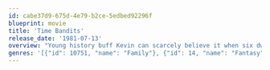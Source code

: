 ```yaml
---
id: cabe37d9-675d-4e79-b2ce-5edbed92296f
blueprint: movie
title: 'Time Bandits'
release_date: '1981-07-13'
overview: "Young history buff Kevin can scarcely believe it when six dwarfs emerge from his closet one night. Former employees of the Supreme Being, they've purloined a map charting all of the holes in the fabric of time and are using it to steal treasures from different historical eras. Taking Kevin with them, they variously drop in on Napoleon, Robin Hood and King Agamemnon before the Supreme Being catches up with them."
genres: '[{"id": 10751, "name": "Family"}, {"id": 14, "name": "Fantasy"}, {"id": 878, "name": "Science Fiction"}, {"id": 12, "name": "Adventure"}, {"id": 35, "name": "Comedy"}]'
---
```

